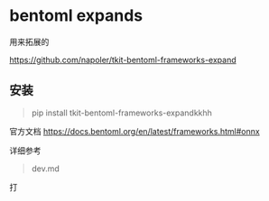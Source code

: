 # bentoml expands

用来拓展的

https://github.com/napoler/tkit-bentoml-frameworks-expand

## 安装

> pip install tkit-bentoml-frameworks-expandkkhh


官方文档
https://docs.bentoml.org/en/latest/frameworks.html#onnx

详细参考

> dev.md


打